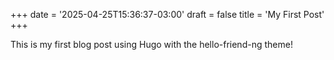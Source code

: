 +++
date = '2025-04-25T15:36:37-03:00'
draft = false
title = 'My First Post'
+++


This is my first blog post using Hugo with the hello-friend-ng theme!
